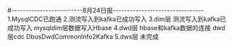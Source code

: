 #-------------------------8月24日报--------------------------------
1.MysqlCDC已跑通
2.测流写入到kafka已成功写入
3.dim层
测流写入到kafka已成功写入
mysqldim层数据写入Hbase
4.dwd层
hbase和kafka数据的连接
dwd层cdc DbusDwdCommonInfo2Kafka
5.dws层
未完成